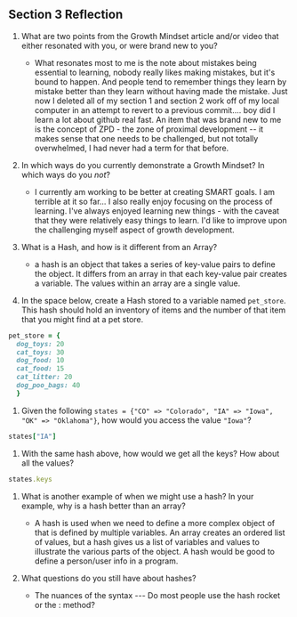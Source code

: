 ## Section 3 Reflection

1. What are two points from the Growth Mindset article and/or video that either resonated with you, or were brand new to you?
    * What resonates most to me is the note about mistakes being essential to learning, nobody really likes making mistakes, but it's bound to happen. And people tend to remember things they learn by mistake better than they learn without having made the mistake. Just now I deleted all of my section 1 and section 2 work off of my local computer in an attempt to revert to a previous commit.... boy did I learn a lot about github real fast. An item that was brand new to me is the concept of ZPD - the zone of proximal development -- it makes sense that one needs to be challenged, but not totally overwhelmed, I had never had a term for that before.

1. In which ways do you currently demonstrate a Growth Mindset? In which ways do you _not_?
    * I currently am working to be better at creating SMART goals. I am terrible at it so far... I also really enjoy focusing on the process of learning. I've always enjoyed learning new things - with the caveat that they were relatively easy things to learn. I'd like to improve upon the challenging myself aspect of growth development.

1. What is a Hash, and how is it different from an Array?
    * a hash is an object that takes a series of key-value pairs to define the object. It differs from an array in that each key-value pair creates a variable. The values within an array are a single value.  

1. In the space below, create a Hash stored to a variable named `pet_store`.  This hash should hold an inventory of items and the number of that item that you might find at a pet store.
  ```ruby
  pet_store = {
    dog_toys: 20
    cat_toys: 30
    dog_food: 10
    cat_food: 15
    cat_litter: 20
    dog_poo_bags: 40
    }
  ```
1. Given the following `states = {"CO" => "Colorado", "IA" => "Iowa", "OK" => "Oklahoma"}`, how would you access the value `"Iowa"`?
  ```ruby
  states["IA"]
  ```
1. With the same hash above, how would we get all the keys?  How about all the values?
  ```ruby
  states.keys
  ```
1. What is another example of when we might use a hash?  In your example, why is a hash better than an array?
    * A hash is used when we need to define a more complex object of that is defined by multiple variables. An array creates an ordered list of values, but a hash gives us a list of variables and values to illustrate the various parts of the object. A hash would be good to define a person/user info in a program.

1. What questions do you still have about hashes?
    * The nuances of the syntax --- Do most people use the hash rocket or the : method? 
